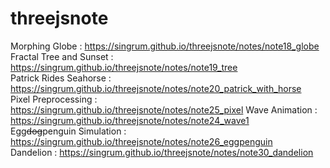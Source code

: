 # threejsnote  
Morphing Globe : https://singrum.github.io/threejsnote/notes/note18_globe  
Fractal Tree and Sunset : https://singrum.github.io/threejsnote/notes/note19_tree  
Patrick Rides Seahorse : https://singrum.github.io/threejsnote/notes/note20_patrick_with_horse  
Pixel Preprocessing : https://singrum.github.io/threejsnote/notes/note25_pixel 
Wave Animation : https://singrum.github.io/threejsnote/notes/note24_wave1  
Egg~~dog~~penguin Simulation : https://singrum.github.io/threejsnote/notes/note26_eggpenguin  
Dandelion : https://singrum.github.io/threejsnote/notes/note30_dandelion  
